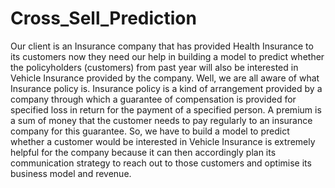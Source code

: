 # Cross_Sell_Prediction
Our client is an Insurance company that has provided Health Insurance to its customers now they need our help in building a model to predict whether the policyholders (customers) from past year will also be interested in Vehicle Insurance provided by the company.
Well, we are all aware of what Insurance policy is. Insurance policy is a kind of arrangement provided by a company through which a guarantee of compensation is provided for specified loss in return for the payment of a specified person. A premium is a sum of money that the customer needs to pay regularly to an insurance company for this guarantee.
So, we have to build a model to predict whether a customer would be interested in Vehicle Insurance is extremely helpful for the company because it can then accordingly plan its communication strategy to reach out to those customers and optimise its business model and revenue. 
